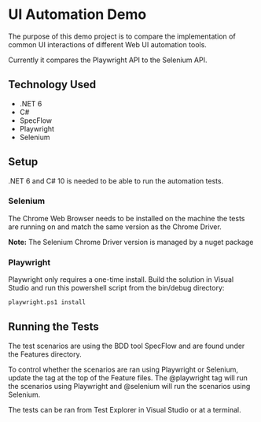 # UI Automation Demo
The purpose of this demo project is to compare the implementation of common UI interactions of different Web UI automation tools.

Currently it compares the Playwright API to the Selenium API.

## Technology Used
- .NET 6
- C#
- SpecFlow
- Playwright
- Selenium

## Setup
.NET 6 and C# 10 is needed to be able to run the automation tests. 

### Selenium 
The Chrome Web Browser needs to be installed on the machine the tests are running on and match the same version as the Chrome Driver.

**Note:** The Selenium Chrome Driver version is managed by a nuget package

### Playwright
Playwright only requires a one-time install. Build the solution in Visual Studio and run this powershell script from the bin/debug directory:

``` bash
playwright.ps1 install
```

## Running the Tests
The test scenarios are using the BDD tool SpecFlow and are found under the Features directory.

To control whether the scenarios are ran using Playwright or Selenium, update the tag at the top of the Feature files. 
The @playwright tag will run the scenarios using Playwright and @selenium will run the scenarios using Selenium.

The tests can be ran from Test Explorer in Visual Studio or at a terminal.